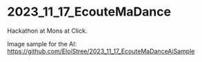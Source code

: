 
# 2023_11_17_EcouteMaDance
Hackathon at Mons at Click.


Image sample for the AI:  
https://github.com/EloiStree/2023_11_17_EcouteMaDanceAiSample  

